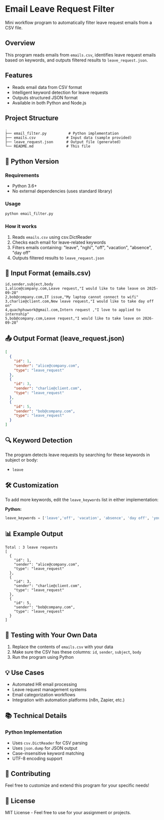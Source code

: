 # Email Leave Request Filter

Mini workflow program to automatically filter leave request emails from a CSV file.

## Overview

This program reads emails from `emails.csv`, identifies leave request emails based on keywords, and outputs filtered results to `leave_request.json`.

## Features

- Reads email data from CSV format
- Intelligent keyword detection for leave requests
- Outputs structured JSON format
- Available in both Python and Node.js

## Project Structure

```
.
├── email_filter.py          # Python implementation
├── emails.csv              # Input data (sample provided)
├── leave_request.json      # Output file (generated)
└── README.md               # This file
```

## 🐍 Python Version

### Requirements
- Python 3.6+
- No external dependencies (uses standard library)

### Usage

```bash
python email_filter.py
```

### How it works

1. Reads `emails.csv` using csv.DictReader
2. Checks each email for leave-related keywords
3. Filters emails containing: "leave", "nghỉ", "off", "vacation", "absence", "day off"
4. Outputs filtered results to `leave_request.json`


## 📝 Input Format (emails.csv)

```csv
id,sender,subject,body
1,alice@company.com,Leave request,"I would like to take leave on 2025-09-28"
2,bob@company.com,IT issue,"My laptop cannot connect to wifi"
3,charlie@client.com,New leave request,"I would like to take day off on"
4,quachphuwork@gmail.com,Intern request ,"I love to applied to internship"
5,bob@company.com,Leave request,"I would like to take leave on 2026-09-28"
```

## 📤 Output Format (leave_request.json)

```json
[
  {
    "id": 1,
    "sender": "alice@company.com",
    "type": "leave_request"
  },
  {
    "id": 3,
    "sender": "charlie@client.com",
    "type": "leave_request"
  },
  {
    "id": 5,
    "sender": "bob@company.com",
    "type": "leave_request"
  }
]
```

## 🔍 Keyword Detection

The program detects leave requests by searching for these keywords in subject or body:
- `leave`


## 🛠️ Customization

To add more keywords, edit the `leave_keywords` list in either implementation:

**Python:**
```python
leave_keywords = ['leave','off', 'vacation', 'absence', 'day off', 'your_keyword']
```


## 📊 Example Output

```
Total : 3 leave requests
[
  {
    "id": 1,
    "sender": "alice@company.com",
    "type": "leave_request"
  },
  {
    "id": 3,
    "sender": "charlie@client.com",
    "type": "leave_request"
  },
  {
    "id": 5,
    "sender": "bob@company.com",
    "type": "leave_request"
  }
]
```

## 🧪 Testing with Your Own Data

1. Replace the contents of `emails.csv` with your data
2. Make sure the CSV has these columns: `id`, `sender`, `subject`, `body`
3. Run the program using Python

## 💡 Use Cases

- Automated HR email processing
- Leave request management systems
- Email categorization workflows
- Integration with automation platforms (n8n, Zapier, etc.)

## 📚 Technical Details

### Python Implementation
- Uses `csv.DictReader` for CSV parsing
- Uses `json.dump` for JSON output
- Case-insensitive keyword matching
- UTF-8 encoding support

## 🤝 Contributing

Feel free to customize and extend this program for your specific needs!

## 📄 License

MIT License - Feel free to use for your assignment or projects.
